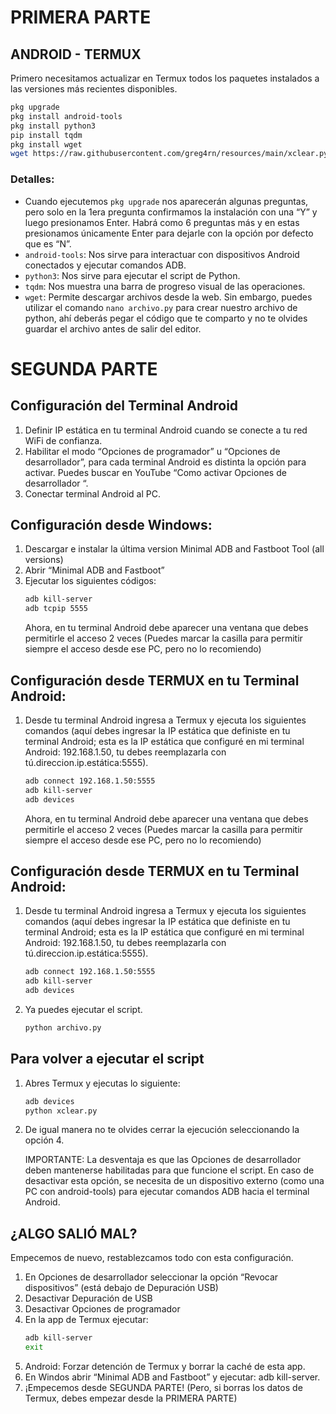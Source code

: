 # PRIMERA PARTE

## ANDROID - TERMUX

Primero necesitamos actualizar en Termux todos los paquetes instalados a las versiones más recientes disponibles.

```bash
pkg upgrade
pkg install android-tools
pkg install python3
pip install tqdm
pkg install wget
wget https://raw.githubusercontent.com/greg4rn/resources/main/xclear.py ; wget https://raw.githubusercontent.com/greg4rn/resources/main/exclr.sh
```

### Detalles:

- Cuando ejecutemos `pkg upgrade` nos aparecerán algunas preguntas, pero solo en la 1era pregunta confirmamos la instalación con una “Y” y luego presionamos Enter. Habrá como 6 preguntas más y en estas presionamos únicamente Enter para dejarle con la opción por defecto que es “N”.
- `android-tools`: Nos sirve para interactuar con dispositivos Android conectados y ejecutar comandos ADB.
- `python3`: Nos sirve para ejecutar el script de Python.
- `tqdm`: Nos muestra una barra de progreso visual de las operaciones.
- `wget`: Permite descargar archivos desde la web. Sin embargo, puedes utilizar el comando `nano archivo.py` para crear nuestro archivo de python, ahí deberás pegar el código que te comparto y no te olvides guardar el archivo antes de salir del editor.

# SEGUNDA PARTE

## Configuración del Terminal Android

1. Definir IP estática en tu terminal Android cuando se conecte a tu red WiFi de confianza.
2. Habilitar el modo “Opciones de programador” u “Opciones de desarrollador”, para cada terminal Android es distinta la opción para activar. Puedes buscar en YouTube “Como activar Opciones de desarrollador “.
3. Conectar terminal Android al PC.

## Configuración desde Windows:

1. Descargar e instalar la última version Minimal ADB and Fastboot Tool (all versions)
2. Abrir “Minimal ADB and Fastboot”
3. Ejecutar los siguientes códigos:
    ```bash
    adb kill-server
    adb tcpip 5555
    ```
    Ahora, en tu terminal Android debe aparecer una ventana que debes permitirle el acceso 2 veces (Puedes marcar la casilla para permitir siempre el acceso desde ese PC, pero no lo recomiendo)

## Configuración desde TERMUX en tu Terminal Android:

1. Desde tu terminal Android ingresa a Termux y ejecuta los siguientes comandos (aquí debes ingresar la IP estática que definiste en tu terminal Android; esta es la IP estática que configuré en mi terminal Android: 192.168.1.50, tu debes reemplazarla con tú.direccion.ip.estática:5555).

    ```bash
    adb connect 192.168.1.50:5555
    adb kill-server
    adb devices
    ```
    Ahora, en tu terminal Android debe aparecer una ventana que debes permitirle el acceso 2 veces (Puedes marcar la casilla para permitir siempre el acceso desde ese PC, pero no lo recomiendo)

## Configuración desde TERMUX en tu Terminal Android:

1. Desde tu terminal Android ingresa a Termux y ejecuta los siguientes comandos (aquí debes ingresar la IP estática que definiste en tu terminal Android; esta es la IP estática que configuré en mi terminal Android: 192.168.1.50, tu debes reemplazarla con tú.direccion.ip.estática:5555).
    ```bash
    adb connect 192.168.1.50:5555
    adb kill-server
    adb devices
    ```
2.	Ya puedes ejecutar el script.
    ```bash
    python archivo.py
    ```
## Para volver a ejecutar el script
1.	Abres Termux y ejecutas lo siguiente:
    ```bash
    adb devices
    python xclear.py
    ```
2.	De igual manera no te olvides cerrar la ejecución seleccionando la opción 4.
    
    IMPORTANTE: La desventaja es que las Opciones de desarrollador deben mantenerse habilitadas para que funcione el script. En caso de desactivar esta opción, se necesita de un dispositivo externo (como una PC con android-tools) para ejecutar comandos ADB hacia el terminal Android.


## ¿ALGO SALIÓ MAL?
Empecemos de nuevo, restablezcamos todo con esta configuración.
1.	En Opciones de desarrollador seleccionar la opción “Revocar dispositivos” (está debajo de Depuración USB)
2.	Desactivar Depuración de USB
3.	Desactivar Opciones de programador
4.	En la app de Termux ejecutar:
    ```bash
    adb kill-server
    exit
    ```
5.	Android: Forzar detención de Termux y borrar la caché de esta app.
6.	En Windos abrir “Minimal ADB and Fastboot” y ejecutar: adb kill-server.
7.	¡Empecemos desde SEGUNDA PARTE! (Pero, si borras los datos de Termux, debes empezar desde la PRIMERA PARTE)
